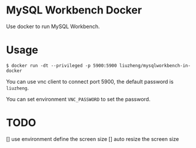 # MySQL Workbench Docker
Use docker to run MySQL Workbench.

# Usage
```
$ docker run -dt --privileged -p 5900:5900 liuzheng/mysqlworkbench-in-docker 
```

You can use vnc client to connect port 5900, the default password is `liuzheng`.

You can set environment `VNC_PASSWORD` to set the password.

# TODO
[] use environment define the screen size
[] auto resize the screen size

